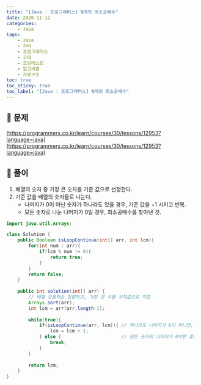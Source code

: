 ```yaml
---
title: "[Java : 프로그래머스] N개의 최소공배수"
date: 2020-11-12
categories:
    - Java
tags:
    - Java
    - 자바
    - 프로그래머스
    - 코테
    - 코딩테스트
    - 알고리즘
    - 자료구조
toc: true
toc_sticky: true
toc_label: "[Java : 프로그래머스] N개의 최소공배수"
---
```

## 📝 문제
[https://programmers.co.kr/learn/courses/30/lessons/12953?language=java](https://programmers.co.kr/learn/courses/30/lessons/12953?language=java)

## 🎯 풀이
1. 배열의 숫자 중 가장 큰 숫자를 기준 값으로 선정한다.
2. 기준 값을 배열의 숫자들로 나눈다.
    - 나머지가 0이 아닌 숫자가 하나라도 있을 경우, 기준 값을 +1 시키고 반복.
    - 모든 숫자로 나눈 나머지가 0일 경우, 최소공배수를 찾아낸 것.

```java
import java.util.Arrays;

class Solution {
    public Boolean isLoopContinue(int[] arr, int lcm){
        for(int num : arr){
            if(lcm % num != 0){
                return true;
            }
        }
        return false;
    }
    
    public int solution(int[] arr) {
        // 배열 오름차순 정렬하고, 가장 큰 수를 시작값으로 지정
        Arrays.sort(arr);
        int lcm = arr[arr.length-1];
        
        while(true){
            if(isLoopContinue(arr, lcm)){ // 하나라도 나머지가 0이 아니면,
                lcm = lcm + 1;
            } else {                      // 모든 숫자의 나머지가 0이면 끝.
                break;
            }
        }
        
        return lcm;
    }
}
```
